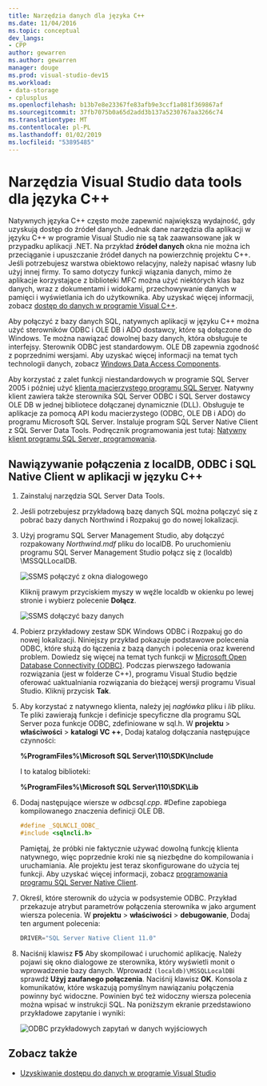 ```yaml
---
title: Narzędzia danych dla języka C++
ms.date: 11/04/2016
ms.topic: conceptual
dev_langs:
- CPP
author: gewarren
ms.author: gewarren
manager: douge
ms.prod: visual-studio-dev15
ms.workload:
- data-storage
- cplusplus
ms.openlocfilehash: b13b7e8e23367fe83afb9e3ccf1a081f369867af
ms.sourcegitcommit: 37fb7075b0a65d2add3b137a5230767aa3266c74
ms.translationtype: MT
ms.contentlocale: pl-PL
ms.lasthandoff: 01/02/2019
ms.locfileid: "53895485"
---
```

# <a name="visual-studio-data-tools-for-c"></a>Narzędzia Visual Studio data tools dla języka C++

Natywnych języka C++ często może zapewnić największą wydajność, gdy uzyskują dostęp do źródeł danych. Jednak dane narzędzia dla aplikacji w języku C++ w programie Visual Studio nie są tak zaawansowane jak w przypadku aplikacji .NET. Na przykład **źródeł danych** okna nie można ich przeciąganie i upuszczanie źródeł danych na powierzchnię projektu C++. Jeśli potrzebujesz warstwa obiektowo relacyjny, należy napisać własny lub użyj innej firmy. To samo dotyczy funkcji wiązania danych, mimo że aplikacje korzystające z biblioteki MFC można użyć niektórych klas baz danych, wraz z dokumentami i widokami, przechowywanie danych w pamięci i wyświetlania ich do użytkownika. Aby uzyskać więcej informacji, zobacz [dostęp do danych w programie Visual C++](/cpp/data/data-access-in-cpp).

Aby połączyć z bazy danych SQL, natywnych aplikacji w języku C++ można użyć sterowników ODBC i OLE DB i ADO dostawcy, które są dołączone do Windows. Te można nawiązać dowolnej bazy danych, która obsługuje te interfejsy. Sterownik ODBC jest standardowym. OLE DB zapewnia zgodność z poprzednimi wersjami. Aby uzyskać więcej informacji na temat tych technologii danych, zobacz [Windows Data Access Components](/previous-versions/windows/desktop/ms692897(v=vs.85)).

Aby korzystać z zalet funkcji niestandardowych w programie SQL Server 2005 i później użyć [klienta macierzystego programu SQL Server](/sql/relational-databases/native-client/sql-server-native-client). Natywny klient zawiera także sterownika SQL Server ODBC i SQL Server dostawcy OLE DB w jednej bibliotece dołączanej dynamicznie (DLL). Obsługuje te aplikacje za pomocą API kodu macierzystego (ODBC, OLE DB i ADO) do programu Microsoft SQL Server. Instaluje program SQL Server Native Client z SQL Server Data Tools. Podręcznik programowania jest tutaj: [Natywny klient programu SQL Server, programowania](/sql/relational-databases/native-client/sql-server-native-client-programming).

## <a name="to-connect-to-localdb-through-odbc-and-sql-native-client-from-a-c-application"></a>Nawiązywanie połączenia z localDB, ODBC i SQL Native Client w aplikacji w języku C++

1. Zainstaluj narzędzia SQL Server Data Tools.

2. Jeśli potrzebujesz przykładową bazę danych SQL można połączyć się z pobrać bazy danych Northwind i Rozpakuj go do nowej lokalizacji.

3. Użyj programu SQL Server Management Studio, aby dołączyć rozpakowany *Northwind.mdf* pliku do localDB. Po uruchomieniu programu SQL Server Management Studio połącz się z (localdb) \MSSQLLocalDB.

   ![SSMS połączyć z okna dialogowego](../data-tools/media/raddata-ssms-connect-dialog.png)

   Kliknij prawym przyciskiem myszy w węźle localdb w okienku po lewej stronie i wybierz polecenie **Dołącz**.

   ![SSMS dołączyć bazy danych](../data-tools/media/raddata-ssms-attach-database.png)

4. Pobierz przykładowy zestaw SDK Windows ODBC i Rozpakuj go do nowej lokalizacji. Niniejszy przykład pokazuje podstawowe polecenia ODBC, które służą do łączenia z bazą danych i polecenia oraz kwerend problem. Dowiedz się więcej na temat tych funkcji w [Microsoft Open Database Connectivity (ODBC)](/sql/odbc/microsoft-open-database-connectivity-odbc). Podczas pierwszego ładowania rozwiązania (jest w folderze C++), programu Visual Studio będzie oferować uaktualniania rozwiązania do bieżącej wersji programu Visual Studio. Kliknij przycisk **Tak**.

5. Aby korzystać z natywnego klienta, należy jej *nagłówka* pliku i *lib* pliku. Te pliki zawierają funkcje i definicje specyficzne dla programu SQL Server poza funkcje ODBC, zdefiniowane w sql.h. W **projektu** > **właściwości** > **katalogi VC ++**, Dodaj katalog dołączania następujące czynności:

   **%ProgramFiles%\Microsoft SQL Server\110\SDK\Include**

   I to katalog biblioteki:

   **%ProgramFiles%\Microsoft SQL Server\110\SDK\Lib**

6. Dodaj następujące wiersze w *odbcsql.cpp*. #Define zapobiega kompilowanego znaczenia definicji OLE DB.

   ```cpp
   #define _SQLNCLI_ODBC_
   #include <sqlncli.h>
   ```

    Pamiętaj, że próbki nie faktycznie używać dowolną funkcję klienta natywnego, więc poprzednie kroki nie są niezbędne do kompilowania i uruchamiania. Ale projektu jest teraz skonfigurowane do użycia tej funkcji. Aby uzyskać więcej informacji, zobacz [programowania programu SQL Server Native Client](/sql/relational-databases/native-client/sql-server-native-client).

7. Określ, które sterownik do użycia w podsystemie ODBC. Przykład przekazuje atrybut parametrów połączenia sterownika w jako argument wiersza polecenia. W **projektu** > **właściwości** > **debugowanie**, Dodaj ten argument polecenia:

   ```cpp
   DRIVER="SQL Server Native Client 11.0"
   ```

8. Naciśnij klawisz **F5** Aby skompilować i uruchomić aplikację. Należy pojawi się okno dialogowe ze sterownika, który wyświetli monit o wprowadzenie bazy danych. Wprowadź `(localdb)\MSSQLLocalDB`i sprawdź **Użyj zaufanego połączenia**. Naciśnij klawisz **OK**. Konsola z komunikatów, które wskazują pomyślnym nawiązaniu połączenia powinny być widoczne. Powinien być też widoczny wiersza polecenia można wpisać w instrukcji SQL. Na poniższym ekranie przedstawiono przykładowe zapytanie i wyniki:

   ![ODBC przykładowych zapytań w danych wyjściowych](../data-tools/media/raddata-odbc-sample-query-output.png)

## <a name="see-also"></a>Zobacz także

- [Uzyskiwanie dostępu do danych w programie Visual Studio](../data-tools/accessing-data-in-visual-studio.md)